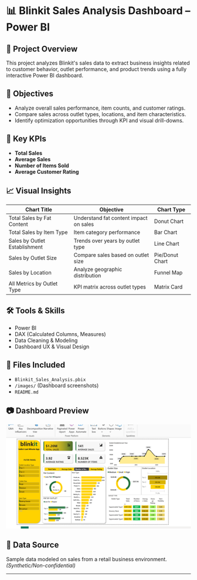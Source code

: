 # 📊 Blinkit Sales Analysis Dashboard – Power BI

## 🧩 Project Overview
This project analyzes Blinkit's sales data to extract business insights related to customer behavior, outlet performance, and product trends using a fully interactive Power BI dashboard.

## 🎯 Objectives
- Analyze overall sales performance, item counts, and customer ratings.
- Compare sales across outlet types, locations, and item characteristics.
- Identify optimization opportunities through KPI and visual drill-downs.

## 🧮 Key KPIs
- **Total Sales**
- **Average Sales**
- **Number of Items Sold**
- **Average Customer Rating**

## 📈 Visual Insights
| Chart Title                     | Objective                                                  | Chart Type          |
|-------------------------------|-------------------------------------------------------------|---------------------|
| Total Sales by Fat Content    | Understand fat content impact on sales                      | Donut Chart         |
| Total Sales by Item Type      | Item category performance                                  | Bar Chart           |
| Sales by Outlet Establishment | Trends over years by outlet type                           | Line Chart          |
| Sales by Outlet Size          | Compare sales based on outlet size                         | Pie/Donut Chart     |
| Sales by Location             | Analyze geographic distribution                            | Funnel Map          |
| All Metrics by Outlet Type    | KPI matrix across outlet types                             | Matrix Card         |

## 🛠 Tools & Skills
- Power BI
- DAX (Calculated Columns, Measures)
- Data Cleaning & Modeling
- Dashboard UX & Visual Design

## 📎 Files Included
- `Blinkit_Sales_Analysis.pbix`
- `/images/` (Dashboard screenshots)
- `README.md`

## 📷 Dashboard Preview
![Overview](Screenshot%20(448).png)


## 📄 Data Source
Sample data modeled on sales from a retail business environment. *(Synthetic/Non-confidential)*

---



